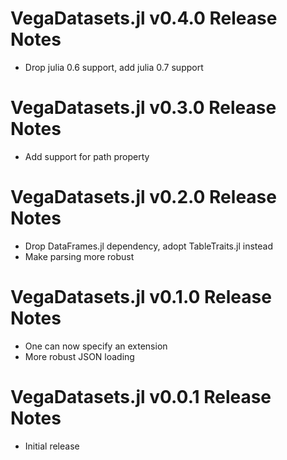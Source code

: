 # VegaDatasets.jl v0.4.0 Release Notes
* Drop julia 0.6 support, add julia 0.7 support

# VegaDatasets.jl v0.3.0 Release Notes
* Add support for path property

# VegaDatasets.jl v0.2.0 Release Notes
* Drop DataFrames.jl dependency, adopt TableTraits.jl instead
* Make parsing more robust

# VegaDatasets.jl v0.1.0 Release Notes
* One can now specify an extension
* More robust JSON loading

# VegaDatasets.jl v0.0.1 Release Notes
* Initial release
